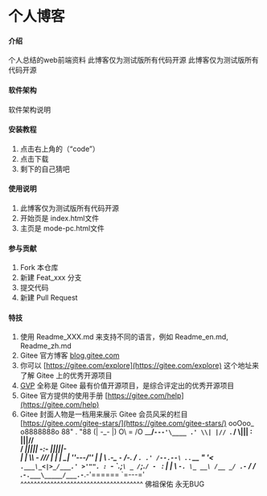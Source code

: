 # 个人博客

#### 介绍
个人总结的web前端资料
此博客仅为测试版所有代码开源
此博客仅为测试版所有代码开源
#### 软件架构
软件架构说明


#### 安装教程

1.  点击右上角的（“code”）
2.  点击下载
3.  剩下的自己猜吧

#### 使用说明

1.  此博客仅为测试版所有代码开源
2.  开始页是 index.html文件   
3.  主页是 mode-pc.html文件

#### 参与贡献

1.  Fork 本仓库
2.  新建 Feat_xxx 分支
3.  提交代码
4.  新建 Pull Request


#### 特技

1.  使用 Readme\_XXX.md 来支持不同的语言，例如 Readme\_en.md, Readme\_zh.md
2.  Gitee 官方博客 [blog.gitee.com](https://blog.gitee.com)
3.  你可以 [https://gitee.com/explore](https://gitee.com/explore) 这个地址来了解 Gitee 上的优秀开源项目
4.  [GVP](https://gitee.com/gvp) 全称是 Gitee 最有价值开源项目，是综合评定出的优秀开源项目
5.  Gitee 官方提供的使用手册 [https://gitee.com/help](https://gitee.com/help)
6.  Gitee 封面人物是一档用来展示 Gitee 会员风采的栏目 [https://gitee.com/gitee-stars/](https://gitee.com/gitee-stars/)
  ooOoo_
 o8888888o
 88" . "88
 (| -_- |)
 O\ = /O
 ____/`---'\____
 .' \\| |// `.
 / \\||| : |||// \
 / _||||| -:- |||||- \
 | | \\\ - /// | |
 | \_| ''\---/'' | |
 \ .-\__ `-` ___/-. /
___`. .' /--.--\ `. . __
" '< `.___\_<|>_/___.' >'"".
: `- \`.;`\ _ /`;.`/ - ` : | |
\ `-. \_ __\ /__ _/ .-` / /
.____`-.___\_____/___.-`____.-'======
 `=---='
^^^^^^^^^^^^^^^^^^^^^^^^^^^^^^^^^^^^^
 佛祖保佑 永无BUG

